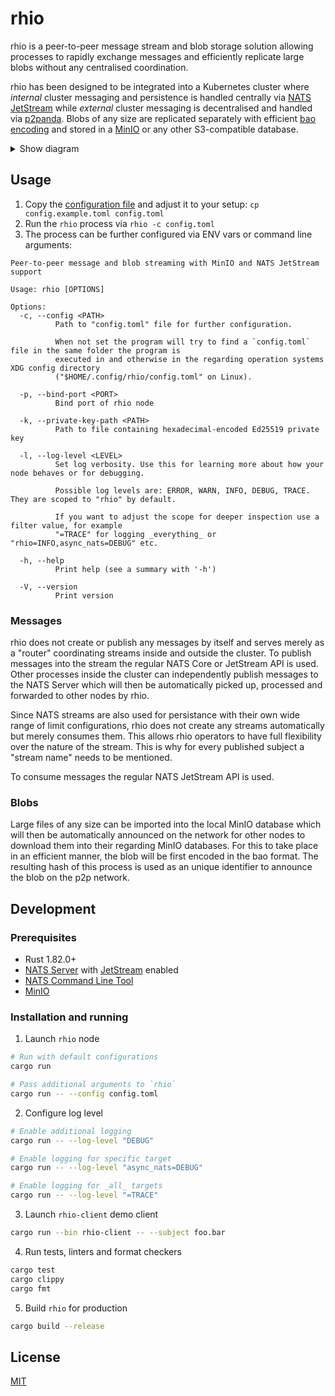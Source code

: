 # rhio

rhio is a peer-to-peer message stream and blob storage solution allowing processes to rapidly exchange messages and efficiently replicate large blobs without any centralised coordination.

rhio has been designed to be integrated into a Kubernetes cluster where _internal_ cluster messaging and persistence is handled centrally via [NATS JetStream](https://docs.nats.io/nats-concepts/jetstream) while _external_ cluster messaging is decentralised and handled via [p2panda](https://p2panda.org). Blobs of any size are replicated separately with efficient [bao encoding](https://github.com/oconnor663/bao) and stored in a [MinIO](https://min.io/) or any other S3-compatible database.

<details>
<summary>Show diagram</summary>

```
                                                   .. other clusters ..

                                                           ▲  │
 Cluster                                                   │  │
┌──────────────────────────────────────────────────────────┼──┼──────┐
│                                                          │  │      │
│ ┌─────────────────┐         ┌──────────┐   Publish   ┌───┼──▼───┐  │
│ │                 ┼─────────►          ┼─────────────►          │  │
│ │   .. other      │         │   NATS   │             │   rhio   │  │
│ │   processes ..  │         │  Server  │  Subscribe  │ p2p node │  │
│ │                 ◄─────────┼          ◄─────────────┼          │  │
│ └─────────────────┘         └──────────┘             └───▲──┬───┘  │
│                                                          │  │      │
│                                                          │  │      │
│                                                     ┌────┼──▼────┐ │
│                                                     │  MinIO S3  │ │
│                                                     │ Blob Store │ │
│                                                     └────────────┘ │
└────────────────────────────────────────────────────────────────────┘
```
</details>

## Usage

1. Copy the [configuration file](/rhio/config.example.toml) and adjust it to your setup: `cp config.example.toml config.toml`
2. Run the `rhio` process via `rhio -c config.toml`
3. The process can be further configured via ENV vars or command line arguments:

```
Peer-to-peer message and blob streaming with MinIO and NATS JetStream support

Usage: rhio [OPTIONS]

Options:
  -c, --config <PATH>
          Path to "config.toml" file for further configuration.

          When not set the program will try to find a `config.toml` file in the same folder the program is
          executed in and otherwise in the regarding operation systems XDG config directory
          ("$HOME/.config/rhio/config.toml" on Linux).

  -p, --bind-port <PORT>
          Bind port of rhio node

  -k, --private-key-path <PATH>
          Path to file containing hexadecimal-encoded Ed25519 private key

  -l, --log-level <LEVEL>
          Set log verbosity. Use this for learning more about how your node behaves or for debugging.

          Possible log levels are: ERROR, WARN, INFO, DEBUG, TRACE. They are scoped to "rhio" by default.

          If you want to adjust the scope for deeper inspection use a filter value, for example
          "=TRACE" for logging _everything_ or "rhio=INFO,async_nats=DEBUG" etc.

  -h, --help
          Print help (see a summary with '-h')

  -V, --version
          Print version
```

### Messages

rhio does not create or publish any messages by itself and serves merely as a "router" coordinating streams inside and outside the cluster. To publish messages into the stream the regular NATS Core or JetStream API is used. Other processes inside the cluster can independently publish messages to the NATS Server which will then be automatically picked up, processed and forwarded to other nodes by rhio.

Since NATS streams are also used for persistance with their own wide range of limit configurations, rhio does not create any streams automatically but merely consumes them. This allows rhio operators to have full flexibility over the nature of the stream. This is why for every published subject a "stream name" needs to be mentioned.

To consume messages the regular NATS JetStream API is used.

### Blobs

Large files of any size can be imported into the local MinIO database which will then be automatically announced on the network for other nodes to download them into their regarding MinIO databases. For this to take place in an efficient manner, the blob will be first encoded in the bao format. The resulting hash of this process is used as an unique identifier to announce the blob on the p2p network.

## Development

### Prerequisites

* Rust 1.82.0+
* [NATS Server](https://docs.nats.io/running-a-nats-service/introduction) with [JetStream](https://docs.nats.io/running-a-nats-service/configuration/resource_management) enabled
* [NATS Command Line Tool](https://docs.nats.io/using-nats/nats-tools/nats_cli)
* [MinIO](https://min.io/download)

### Installation and running

1. Launch `rhio` node
```bash
# Run with default configurations
cargo run

# Pass additional arguments to `rhio`
cargo run -- --config config.toml
```
2. Configure log level
```bash
# Enable additional logging
cargo run -- --log-level "DEBUG"

# Enable logging for specific target
cargo run -- --log-level "async_nats=DEBUG"

# Enable logging for _all_ targets
cargo run -- --log-level "=TRACE"
```
3. Launch `rhio-client` demo client
```bash
cargo run --bin rhio-client -- --subject foo.bar
```
4. Run tests, linters and format checkers
```bash
cargo test
cargo clippy
cargo fmt
```
5. Build `rhio` for production
```bash
cargo build --release
```

## License

[MIT](LICENSE)
